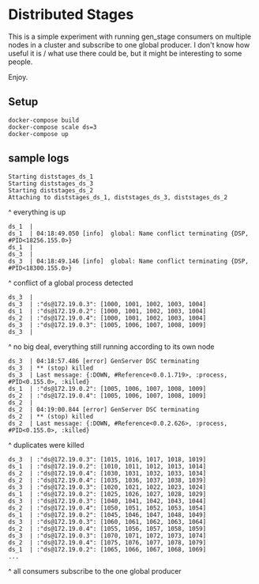 # Distributed Stages

This is a simple experiment with running gen_stage consumers on multiple nodes
in a cluster and subscribe to one global producer. I don't know how useful it is
/ what use there could be, but it might be interesting to some people.

Enjoy.

## Setup

```
docker-compose build
docker-compose scale ds=3
docker-compose up
```

## sample logs

```
Starting diststages_ds_1
Starting diststages_ds_3
Starting diststages_ds_2
Attaching to diststages_ds_1, diststages_ds_3, diststages_ds_2
```

^ everything is up

```
ds_1  |
ds_1  | 04:18:49.050 [info]  global: Name conflict terminating {DSP, #PID<18256.155.0>}
ds_1  |
ds_3  |
ds_3  | 04:18:49.146 [info]  global: Name conflict terminating {DSP, #PID<18300.155.0>}
```

^ conflict of a global process detected


```
ds_3  |
ds_3  | :"ds@172.19.0.3": [1000, 1001, 1002, 1003, 1004]
ds_1  | :"ds@172.19.0.2": [1000, 1001, 1002, 1003, 1004]
ds_2  | :"ds@172.19.0.4": [1000, 1001, 1002, 1003, 1004]
ds_3  | :"ds@172.19.0.3": [1005, 1006, 1007, 1008, 1009]
ds_3  |
```

^ no big deal, everything still running according to its own node


```
ds_3  | 04:18:57.486 [error] GenServer DSC terminating
ds_3  | ** (stop) killed
ds_3  | Last message: {:DOWN, #Reference<0.0.1.719>, :process, #PID<0.155.0>, :killed}
ds_1  | :"ds@172.19.0.2": [1005, 1006, 1007, 1008, 1009]
ds_2  | :"ds@172.19.0.4": [1005, 1006, 1007, 1008, 1009]
ds_2  |
ds_2  | 04:19:00.844 [error] GenServer DSC terminating
ds_2  | ** (stop) killed
ds_2  | Last message: {:DOWN, #Reference<0.0.2.626>, :process, #PID<0.155.0>, :killed}
```

^ duplicates were killed

```
ds_3  | :"ds@172.19.0.3": [1015, 1016, 1017, 1018, 1019]
ds_1  | :"ds@172.19.0.2": [1010, 1011, 1012, 1013, 1014]
ds_2  | :"ds@172.19.0.4": [1030, 1031, 1032, 1033, 1034]
ds_2  | :"ds@172.19.0.4": [1035, 1036, 1037, 1038, 1039]
ds_3  | :"ds@172.19.0.3": [1020, 1021, 1022, 1023, 1024]
ds_1  | :"ds@172.19.0.2": [1025, 1026, 1027, 1028, 1029]
ds_3  | :"ds@172.19.0.3": [1040, 1041, 1042, 1043, 1044]
ds_2  | :"ds@172.19.0.4": [1050, 1051, 1052, 1053, 1054]
ds_1  | :"ds@172.19.0.2": [1045, 1046, 1047, 1048, 1049]
ds_3  | :"ds@172.19.0.3": [1060, 1061, 1062, 1063, 1064]
ds_2  | :"ds@172.19.0.4": [1055, 1056, 1057, 1058, 1059]
ds_3  | :"ds@172.19.0.3": [1070, 1071, 1072, 1073, 1074]
ds_2  | :"ds@172.19.0.4": [1075, 1076, 1077, 1078, 1079]
ds_1  | :"ds@172.19.0.2": [1065, 1066, 1067, 1068, 1069]
...
```

^ all consumers subscribe to the one global producer
